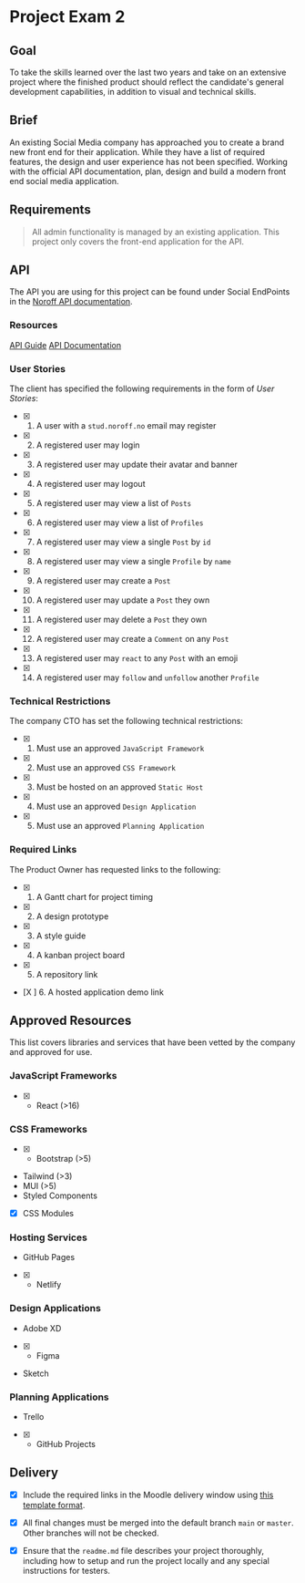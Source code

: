 # Project Exam 2

## Goal

To take the skills learned over the last two years and take on an extensive project where the finished product should reflect the candidate's general development capabilities, in addition to visual and technical skills.

## Brief

An existing Social Media company has approached you to create a brand new front end for their application. While they have a list of required features, the design and user experience has not been specified. Working with the official API documentation, plan, design and build a modern front end social media application.

## Requirements

> All admin functionality is managed by an existing application. This project only covers the front-end application for the API.

## API

The API you are using for this project can be found under Social EndPoints in the [Noroff API documentation](https://noroff-api-docs.netlify.app/).

### Resources

[API Guide](https://noroff-api-docs.netlify.app/social-endpoints/authentication)
[API Documentation](https://nf-api.onrender.com/docs)

### User Stories

The client has specified the following requirements in the form of _User Stories_:

- [x] 1. A user with a `stud.noroff.no` email may register
- [x] 2. A registered user may login
- [x] 3. A registered user may update their avatar and banner
- [x] 4. A registered user may logout
- [x] 5. A registered user may view a list of `Posts`
- [x] 6. A registered user may view a list of `Profiles`
- [x] 7. A registered user may view a single `Post` by `id`
- [x] 8. A registered user may view a single `Profile` by `name`
- [x] 9. A registered user may create a `Post`
- [x] 10. A registered user may update a `Post` they own
- [x] 11. A registered user may delete a `Post` they own
- [x] 12. A registered user may create a `Comment` on any `Post`
- [x] 13. A registered user may `react` to any `Post` with an emoji
- [x] 14. A registered user may `follow` and `unfollow` another `Profile`

### Technical Restrictions

The company CTO has set the following technical restrictions:

- [x] 1. Must use an approved `JavaScript Framework`
- [x] 2. Must use an approved `CSS Framework`
- [x] 3. Must be hosted on an approved `Static Host`
- [x] 4. Must use an approved `Design Application`
- [x] 5. Must use an approved `Planning Application`

### Required Links

The Product Owner has requested links to the following:

- [x] 1. A Gantt chart for project timing
- [x] 2. A design prototype
- [x] 3. A style guide
- [x] 4. A kanban project board
- [x] 5. A repository link
- [X ] 6. A hosted application demo link

## Approved Resources

This list covers libraries and services that have been vetted by the company and approved for use.

### JavaScript Frameworks

- [x] - React (>16)

### CSS Frameworks

- [x] - Bootstrap (>5)
- Tailwind (>3)
- MUI (>5)
- Styled Components
- [x] CSS Modules

### Hosting Services

- GitHub Pages
- [x] - Netlify

### Design Applications

- Adobe XD
- [x] - Figma
- Sketch

### Planning Applications

- Trello
- [x] - GitHub Projects

## Delivery

- [x] Include the required links in the Moodle delivery window using [this template format](delivery-template.html).

- [x] All final changes must be merged into the default branch `main` or `master`. Other branches will not be checked.

- [x] Ensure that the `readme.md` file describes your project thoroughly, including how to setup and run the project locally and any special instructions for testers.
